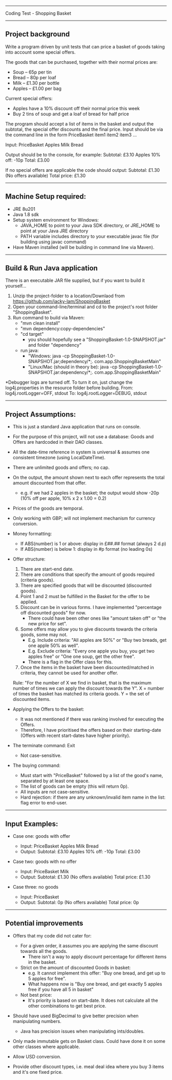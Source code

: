 ----------------------------------------------------------------------------------------
Coding Test - Shopping Basket

----------------------------------------------------------------------------------------
Project background
----------------------------------------------------------------------------------------
Write a program driven by unit tests that can price a basket of goods taking into account some special
offers.

The goods that can be purchased, together with their normal prices are:
- Soup – 65p per tin
- Bread – 80p per loaf
- Milk – £1.30 per bottle
- Apples – £1.00 per bag

Current special offers:
- Apples have a 10% discount off their normal price this week
- Buy 2 tins of soup and get a loaf of bread for half price

The program should accept a list of items in the basket and output the subtotal, the special offer discounts
and the final price.
Input should be via the command line in the form PriceBasket item1 item2 item3 ...

Input:
    PriceBasket Apples Milk Bread

Output should be to the console, for example:
    Subtotal: £3.10
    Apples 10% off: -10p
    Total: £3.00

If no special offers are applicable the code should output:
    Subtotal: £1.30
    (No offers available)
    Total price: £1.30
    

----------------------------------------------------------
Machine Setup required:
----------------------------------------------------------
- JRE 8u201
- Java 1.8 sdk
- Setup system environment for Windows:
    - JAVA_HOME to point to your Java SDK directory, or JRE_HOME to point at your Java JRE directory
    - PATH variable includes directory to your executable javac file (for building using javac command)
- Have Maven installed (will be building in command line via Maven).

----------------------------------------------------------
Build & Run Java application
----------------------------------------------------------
There is an executable JAR file supplied, but if you want to build it yourself...

1. Unzip the project-folder to a location/Downlaod from https://github.com/jacky-lam/ShoppingBasket
2. Open your command-line/terminal and cd to the project's root folder "ShoppingBasket".
3. Run command to build via Maven:
    - "mvn clean install"
    - "mvn dependency:copy-dependencies"
    - "cd target"
        - you should hopefully see a "ShoppingBasket-1.0-SNAPSHOT.jar" and folder "dependency"
    - run java:
        - "Windows: java -cp ShoppingBasket-1.0-SNAPSHOT.jar;dependency/*;. com.app.ShoppingBasketMain"
        - "Linux/Mac (should in theory be): java -cp ShoppingBasket-1.0-SNAPSHOT.jar:dependency/*;. com.app.ShoppingBasketMain"

*Debugger logs are turned off. To turn it on, just change the log4j.properties in the resource folder before building.
    From:   log4j.rootLogger=OFF, stdout
    To:     log4j.rootLogger=DEBUG, stdout

----------------------------------------------------------
Project Assumptions:
----------------------------------------------------------
- This is just a standard Java application that runs on console.
- For the purpose of this project, will not use a database: Goods and Offers are hardcoded in their DAO classes.
- All the date-time reference in system is universal & assumes one consistent timezone (using LocalDateTime).
- There are unlimited goods and offers; no cap.
- On the output, the amount shown next to each offer represents the total amount discounted from that offer.
    - e.g. if we had 2 apples in the basket; the output would show -20p (10% off per apple, 10% x 2 x 1.00 = 0.2)

- Prices of the goods are temporal.
- Only working with GBP; will not implement mechanism for currency conversion.
- Money formatting:
    - If ABS(number) is 1 or above:  display in £##.## format (always 2 d.p)
    - If ABS(number) is below 1:     display in #p format (no leading 0s)

- Offer structure:
    1. There are start-end date.
    2. There are conditions that specify the amount of goods required (criteria goods).
    3. There are specified goods that will be discounted (discounted goods).
    4. Point 1 and 2 must be fulfilled in the Basket for the offer to be applied.
    5. Discount can be in various forms. I have implemented "percentage off discounted goods" for now.
        - There could have been other ones like "amount taken off" or "the new price for set".
    6. Some offers may allow you to give discounts towards the criteria goods, some may not.
        - E.g. Include criteria: "All apples are 50%" or "Buy two breads, get one apple 50% as well".
        - E.g. Exclude criteria: "Every one apple you buy, you get two apples free" or "One one soup, get the other free".
        - There is a flag in the Offer class for this.
    7. Once the items in the basket have been discounted/matched in criteria, they cannot be used for another offer.

    Rule: "For the number of X we find in basket, that is the maximum number of times we can apply the discount towards the Y".
    X = number of times the basket has matched its criteria goods.
    Y = the set of discounted items.

- Applying the Offers to the basket:
    - It was not mentioned if there was ranking involved for executing the Offers.
    - Therefore, I have prioritised the offers based on their starting-date (Offers with recent start-dates have higher priority).

- The terminate command: Exit
    - Not case-sensitive.

- The buying command:
    - Must start with "PriceBasket" followed by a list of the good's name, separated by at least one space.
    - The list of goods can be empty (this will return 0p).
    - All inputs are not case-sensitive.
    - Hard rejection: if there are any unknown/invalid item name in the list: flag error to end-user.

---------------------------------
Input Examples:
---------------------------------

- Case one: goods with offer
    - Input:
        PriceBasket Apples Milk Bread
    - Output:
        Subtotal: £3.10
        Apples 10% off: -10p
        Total: £3.00

- Case two: goods with no offer
    - Input:
        PriceBasket Milk
    - Output:
        Subtotal: £1.30
        (No offers available)
        Total price: £1.30

- Case three: no goods
    - Input:
        PriceBasket 
    - Output:
        Subtotal: 0p
        (No offers available)
        Total price: 0p

---------------------------------
Potential improvements
---------------------------------
- Offers that my code did not cater for:
    - For a given order, it assumes you are applying the same discount towards all the goods.
        - There isn't a way to apply discount percentage for different items in the basket.
    - Strict on the amount of discounted Goods in basket:
        - e.g. It cannot implement this offer: "Buy one bread, and get up to 5 apples for free".
        - What happens now is "Buy one bread, and get exactly 5 apples free if you have all 5 in basket"
    - Not best price:
        - It's priority is based on start-date. It does not calculate all the other combinations to get best price.

- Should have used BigDecimal to give better precision when manipulating numbers.
    - Java has precision issues when manipulating ints/doubles.

- Only made immutable gets on Basket class. Could have done it on some other classes where applicable.

- Allow USD conversion.

- Provide other discount types, i.e. meal deal idea where you buy 3 items and it's one fixed price.
